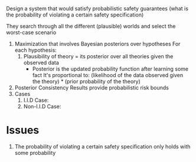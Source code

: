 Design a system that would satisfy probabilistic safety guarantees (what is the probability of violating a certain safety specification)

They search through all the different (plausible) worlds and select the worst-case scenario
1. Maximization that involves Bayesian posteriors over hypotheses
	For each hypothesis:
	1. Plausibility of theory = its posterior over all theories given the observed data
		- Posterior is the updated probability function after learning some fact
			It's proportional to: (likelihood of the data observed given the theory) * (prior probability of the theory)
2. Posterior Consistency Results provide probabilistic risk bounds
3. Cases
	1. I.I.D Case:
	2. Non-I.I.D Case:
# Issues
1. The probability of violating a certain safety specification only holds with some probability
